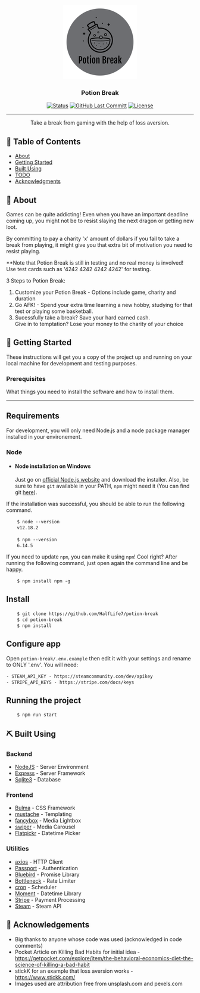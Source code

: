 <p align="center">
  <a href="" rel="noopener">
 <img width=200px height=200px src="https://github.com/HalfLife7/potion-break/blob/master/public/images/big-potion-break-logo.png?raw=true" alt="Project logo"></a>
</p>

<h3 align="center">Potion Break</h3>

<div align="center">

  [![Status](https://img.shields.io/badge/status-active-success.svg)]() 
  [![GitHub Last Committ](https://img.shields.io/github/last-commit/HalfLife7/potion-break)](https://github.com/HalfLife7/potion-break/commits/master)
  [![License](https://img.shields.io/github/license/HalfLife7/potion-break)](/LICENSE)

</div>

---

<p align="center"> Take a break from gaming with the help of loss aversion.
    <br> 
</p>

## 📝 Table of Contents
- [About](#about)
- [Getting Started](#getting_started)
- [Built Using](#built_using)
- [TODO](./TODO.md)
- [Acknowledgments](#acknowledgement)

## 🧐 About <a name = "about"></a>
<p>Games can be quite addicting! Even when you have an important deadline coming up, you might not be to resist slaying the next dragon or getting new loot.</p>

<p>By committing to pay a charity 'x' amount of dollars if you fail to take a break from playing, it might give you that extra bit of motivation you need to resist playing.</p>

<p>**Note that Potion Break is still in testing and no real money is involved! Use test cards such as '4242 4242 4242 4242' for testing.</p>

<p>3 Steps to Potion Break:</p>

<ol>
  <li>Customize your Potion Break - Options include game, charity and duration</li>
  <li>Go AFK! - Spend your extra time learning a new hobby, studying for that test or playing some basketball.</li>
  <li>Sucessfully take a break? Save your hard earned cash.<br>Give in to temptation? Lose your money to the charity of your choice</li>
</ol>

## 🏁 Getting Started <a name = "getting_started"></a>
These instructions will get you a copy of the project up and running on your local machine for development and testing purposes.

### Prerequisites
What things you need to install the software and how to install them.

---
## Requirements

For development, you will only need Node.js and a node package manager installed in your environement.

### Node
- #### Node installation on Windows

  Just go on [official Node.js website](https://nodejs.org/) and download the installer.
Also, be sure to have `git` available in your PATH, `npm` might need it (You can find git [here](https://git-scm.com/)).

If the installation was successful, you should be able to run the following command.
```
    $ node --version
    v12.18.2

    $ npm --version
    6.14.5
```
If you need to update `npm`, you can make it using `npm`! Cool right? After running the following command, just open again the command line and be happy.
```
    $ npm install npm -g
```
## Install
```
    $ git clone https://github.com/HalfLife7/potion-break
    $ cd potion-break
    $ npm install
```
## Configure app

Open `potion-break/.env.example` then edit it with your settings and rename to ONLY '.env'. You will need:
```
- STEAM_API_KEY - https://steamcommunity.com/dev/apikey
- STRIPE_API_KEYS - https://stripe.com/docs/keys
```
## Running the project
```
    $ npm run start
```
## ⛏️ Built Using <a name = "built_using"></a>
### Backend
- [NodeJS](https://nodejs.org/en/) - Server Environment
- [Express](https://expressjs.com/) - Server Framework
- [Sqlite3](https://www.sqlite.org/) - Database

### Frontend
- [Bulma](https://bulma.io/) - CSS Framework
- [mustache](https://mustache.github.io/) - Templating
- [fancybox](http://fancyapps.com/fancybox/3/) - Media Lightbox
- [swiper](https://swiperjs.com/) - Media Carousel
- [Flatpickr](https://flatpickr.js.org/) - Datetime Picker

### Utilities
- [axios](https://www.npmjs.com/package/axios) - HTTP Client
- [Passport](http://www.passportjs.org/) - Authentication
- [Bluebird](http://bluebirdjs.com/) - Promise Library
- [Bottleneck](https://github.com/SGrondin/bottleneck#readme) - Rate Limiter
- [cron](https://www.npmjs.com/package/cron) - Scheduler
- [Moment](https://momentjs.com/) - Datetime Library
- [Stripe](https://stripe.com/) - Payment Processing
- [Steam](https://steamcommunity.com/dev) - Steam API

## 🎉 Acknowledgements <a name = "acknowledgement"></a>
- Big thanks to anyone whose code was used (acknowledged in code comments)
- Pocket Article on Killing Bad Habits for initial idea - https://getpocket.com/explore/item/the-behavioral-economics-diet-the-science-of-killing-a-bad-habit
- stickK for an example that loss aversion works - https://www.stickk.com/
- Images used are attribution free from unsplash.com and pexels.com

